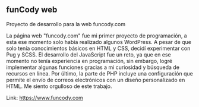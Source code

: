 ## funCody web

Proyecto de desarrollo para la web funcody.com

La página web "funcody.com" fue mi primer proyecto de programación, a esta ese momento solo había realizado algunos WordPress. A pesar de que solo tenía conocimientos básicos en HTML y CSS, decidí experimentar con Pug y SCSS. El desarrollo del JavaScript fue un reto, ya que en ese momento no tenía experiencia en programación, sin embargo, logré implementar algunas funciones gracias a mi curiosidad y búsqueda de recursos en línea. Por último, la parte de PHP incluye una configuración que permite el envío de correos electrónicos con un diseño personalizado en HTML. Me siento orgulloso de este trabajo.

Link: https://www.funcody.com
